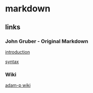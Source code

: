 # markdown

## links

### John Gruber - Original Markdown

[introduction](http://daringfireball.net/projects/markdown/)

[syntax](http://daringfireball.net/projects/markdown/syntax)

### Wiki
[adam-p wiki](https://github.com/adam-p/markdown-here/wiki/Markdown-Cheatsheet)
